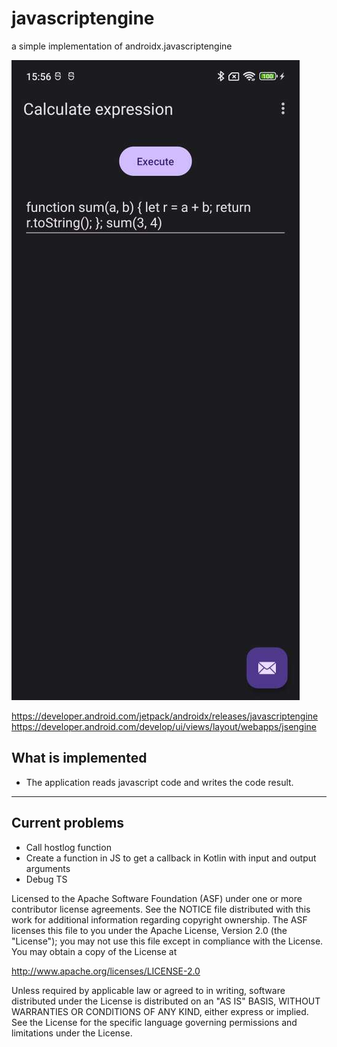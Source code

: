 # javascriptengine
a simple implementation of androidx.javascriptengine 

![alt text](https://raw.githubusercontent.com/Xaviervu/javascriptengine/master/javaScriptSandbox.JPEG)


https://developer.android.com/jetpack/androidx/releases/javascriptengine
https://developer.android.com/develop/ui/views/layout/webapps/jsengine

What is implemented
--------------

- The application reads javascript code and writes the code result.
-------

Current problems
--------------
- Call hostlog function 
- Create a function in JS to get a callback in Kotlin with input and output arguments
- Debug TS 


Licensed to the Apache Software Foundation (ASF) under one or more contributor
license agreements.  See the NOTICE file distributed with this work for
additional information regarding copyright ownership.  The ASF licenses this
file to you under the Apache License, Version 2.0 (the "License"); you may not
use this file except in compliance with the License.  You may obtain a copy of
the License at

  http://www.apache.org/licenses/LICENSE-2.0

Unless required by applicable law or agreed to in writing, software
distributed under the License is distributed on an "AS IS" BASIS, WITHOUT
WARRANTIES OR CONDITIONS OF ANY KIND, either express or implied.  See the
License for the specific language governing permissions and limitations under
the License.
